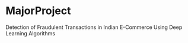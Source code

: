 # MajorProject
Detection of Fraudulent Transactions in Indian E-Commerce Using Deep Learning Algorithms 
